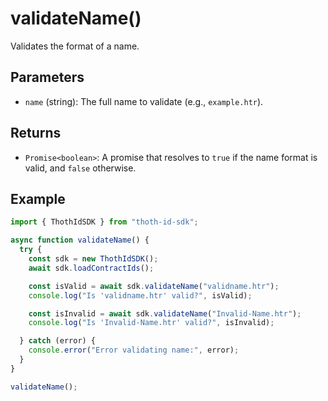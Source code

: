 # validateName()

Validates the format of a name.

## Parameters

- `name` (string): The full name to validate (e.g., `example.htr`).

## Returns

- `Promise<boolean>`: A promise that resolves to `true` if the name format is valid, and `false` otherwise.

## Example

```typescript
import { ThothIdSDK } from "thoth-id-sdk";

async function validateName() {
  try {
    const sdk = new ThothIdSDK();
    await sdk.loadContractIds();

    const isValid = await sdk.validateName("validname.htr");
    console.log("Is 'validname.htr' valid?", isValid);

    const isInvalid = await sdk.validateName("Invalid-Name.htr");
    console.log("Is 'Invalid-Name.htr' valid?", isInvalid);

  } catch (error) {
    console.error("Error validating name:", error);
  }
}

validateName();
```
